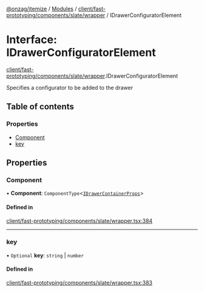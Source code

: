 [@onzag/itemize](../README.md) / [Modules](../modules.md) / [client/fast-prototyping/components/slate/wrapper](../modules/client_fast_prototyping_components_slate_wrapper.md) / IDrawerConfiguratorElement

# Interface: IDrawerConfiguratorElement

[client/fast-prototyping/components/slate/wrapper](../modules/client_fast_prototyping_components_slate_wrapper.md).IDrawerConfiguratorElement

Specifies a configurator to be added to the drawer

## Table of contents

### Properties

- [Component](client_fast_prototyping_components_slate_wrapper.IDrawerConfiguratorElement.md#component)
- [key](client_fast_prototyping_components_slate_wrapper.IDrawerConfiguratorElement.md#key)

## Properties

### Component

• **Component**: `ComponentType`<[`IDrawerContainerProps`](client_fast_prototyping_components_slate_wrapper.IDrawerContainerProps.md)\>

#### Defined in

[client/fast-prototyping/components/slate/wrapper.tsx:384](https://github.com/onzag/itemize/blob/a24376ed/client/fast-prototyping/components/slate/wrapper.tsx#L384)

___

### key

• `Optional` **key**: `string` \| `number`

#### Defined in

[client/fast-prototyping/components/slate/wrapper.tsx:383](https://github.com/onzag/itemize/blob/a24376ed/client/fast-prototyping/components/slate/wrapper.tsx#L383)
